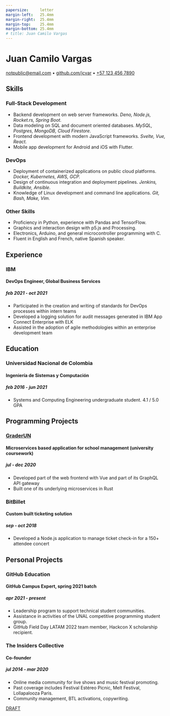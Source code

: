 ```yaml
---
papersize:     letter
margin-left:   25.4mm
margin-right:  25.4mm
margin-top:    25.4mm
margin-bottom: 25.4mm
# title: Juan Camilo Vargas
---
```

# Juan Camilo Vargas

[notpublic@email.com](mailto:notpublic@email.com)
•
[github.com/jcvar][github]
•
[+57 123 456 7890](tel:+571234567890)

## Skills

### Full-Stack Development
- Backend development on web server frameworks.
  _Deno, Node.js, Rocket.rs, Spring Boot._
- Data modeling on SQL and document oriented databases.
  _MySQL, Postgres, MongoDB, Cloud Firestore._
- Frontend development with modern JavaScript frameworks.
  _Svelte, Vue, React._
- Mobile app development for Android and iOS with Flutter.

### DevOps
- Deployment of containerized applications on public cloud platforms.
  _Docker, Kubernetes, AWS, GCP._
- Design of continuous integration and deployment pipelines.
  _Jenkins, Buildkite, Ansible._
- Knowledge of Linux development and command line applications.
  _Git, Bash, Make, Vim._

### Other Skills
- Proficiency in Python, experience with Pandas and TensorFlow.
- Graphics and interaction design with p5.js and Processing.
- Electronics, Arduino, and general microcontroller programming with C.
- Fluent in English and French, native Spanish speaker.

## Experience

### IBM
#### DevOps Engineer, Global Business Services
##### feb 2021 - oct 2021
- Participated in the creation and writing of standards for DevOps processes within intern teams
- Developed a logging solution for audit messages generated in IBM App Connect Enterprise with ELK
- Assisted in the adoption of agile methodologies within an enterprise development team 

## Education

### Universidad Nacional de Colombia

<!--
#### Especialización en Gobierno Electrónico
##### feb 2021 - dec 2021
- Graduate student in Electronic Governance, early admission
-->

#### Ingeniería de Sistemas y Computación
##### feb 2016 - jun 2021
- Systems and Computing Engineering undergraduate student. 4.1 / 5.0 GPA

## Programming Projects

### [GraderUN][graderun]
#### Microservices based application for school management (university coursework)
##### jul - dec 2020
- Developed part of the web frontend with Vue and part of its GraphQL API gateway
- Built one of its underlying microservices in Rust

### BitBillet
#### Custom built ticketing solution
##### sep - oct 2018
- Developed a Node.js application to manage ticket check-in for a 150+ attendee concert

## Personal Projects

### GitHub Education
#### GitHub Campus Expert, spring 2021 batch
##### apr 2021 - present
- Leadership program to support technical student communities.
- Assistance in activities of the UNAL competitive programming student group.
- GitHub Field Day LATAM 2022 team member, Hackcon X scholarship recipient.

### The Insiders Collective
#### Co-founder
##### jul 2014 - mar 2020
- Online media community for live shows and music festival promoting.
- Past coverage includes Festival Estéreo Picnic, Melt Festival, Lollapalooza Paris.
- Community management, BTL activations, copywriting.

<!--
### World Cube Association
#### WCA Delegate, Colombia
##### apr 2015 - apr 2017
- Organize and manage local Speedcubing competitions and oversee their
compliance with WCA regulations
- Remote reporting, event planning, mediation with competitors and general public
-->

[DRAFT][resume]

<!--- Links -->
[github]: https://github.com/jcvar "jcvar on GitHub"
[graderun]: https://github.com/graderun "GraderUN on GitHub"
[resume]: https://github.com/jcvar/resume "Résumé on GitHub"
